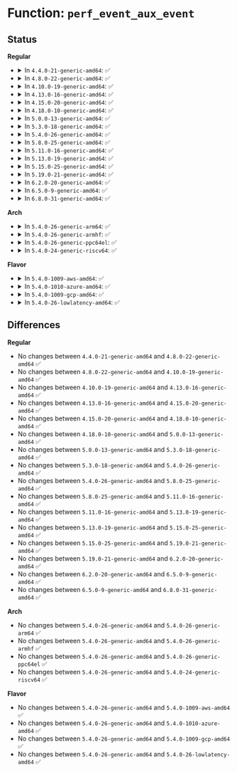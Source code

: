 # Function: <code>perf_event_aux_event</code>

## Status
<b>Regular</b>
<ul>
<li>
<details>
<summary>In <code>4.4.0-21-generic-amd64</code>: ✅</summary>

```c
void perf_event_aux_event(struct perf_event * event, long unsigned int head, long unsigned int size, u64 flags)
```

```json
{
  "name": "perf_event_aux_event",
  "collision_type": "Unique Global",
  "inline_type": "No",
  "funcs": [
    {
      "addr": 18446744071580435184,
      "name": "perf_event_aux_event",
      "external": true,
      "loc": "kernel/events/core.c:6172",
      "file": "kernel/events/core.c",
      "inline": "seen, unknown",
      "caller_inline": [],
      "caller_func": [
        "kernel/events/ring_buffer.c:perf_aux_output_end"
      ]
    }
  ],
  "symbols": [
    {
      "addr": 18446744071580435184,
      "name": "perf_event_aux_event",
      "section": ".text",
      "bind": "STB_GLOBAL",
      "size": 240
    }
  ]
}
```
</details>
</li>
<li>
<details>
<summary>In <code>4.8.0-22-generic-amd64</code>: ✅</summary>

```c
void perf_event_aux_event(struct perf_event * event, long unsigned int head, long unsigned int size, u64 flags)
```

```json
{
  "name": "perf_event_aux_event",
  "collision_type": "Unique Global",
  "inline_type": "No",
  "funcs": [
    {
      "addr": 18446744071580508256,
      "name": "perf_event_aux_event",
      "external": true,
      "loc": "kernel/events/core.c:6769",
      "file": "kernel/events/core.c",
      "inline": "seen, unknown",
      "caller_inline": [],
      "caller_func": [
        "kernel/events/ring_buffer.c:perf_aux_output_end"
      ]
    }
  ],
  "symbols": [
    {
      "addr": 18446744071580508256,
      "name": "perf_event_aux_event",
      "section": ".text",
      "bind": "STB_GLOBAL",
      "size": 240
    }
  ]
}
```
</details>
</li>
<li>
<details>
<summary>In <code>4.10.0-19-generic-amd64</code>: ✅</summary>

```c
void perf_event_aux_event(struct perf_event * event, long unsigned int head, long unsigned int size, u64 flags)
```

```json
{
  "name": "perf_event_aux_event",
  "collision_type": "Unique Global",
  "inline_type": "No",
  "funcs": [
    {
      "addr": 18446744071580572368,
      "name": "perf_event_aux_event",
      "external": true,
      "loc": "kernel/events/core.c:6867",
      "file": "kernel/events/core.c",
      "inline": "seen, unknown",
      "caller_inline": [],
      "caller_func": [
        "kernel/events/ring_buffer.c:perf_aux_output_end"
      ]
    }
  ],
  "symbols": [
    {
      "addr": 18446744071580572368,
      "name": "perf_event_aux_event",
      "section": ".text",
      "bind": "STB_GLOBAL",
      "size": 240
    }
  ]
}
```
</details>
</li>
<li>
<details>
<summary>In <code>4.13.0-16-generic-amd64</code>: ✅</summary>

```c
void perf_event_aux_event(struct perf_event * event, long unsigned int head, long unsigned int size, u64 flags)
```

```json
{
  "name": "perf_event_aux_event",
  "collision_type": "Unique Global",
  "inline_type": "No",
  "funcs": [
    {
      "addr": 18446744071580602944,
      "name": "perf_event_aux_event",
      "external": true,
      "loc": "kernel/events/core.c:7090",
      "file": "kernel/events/core.c",
      "inline": "seen, unknown",
      "caller_inline": [],
      "caller_func": [
        "kernel/events/ring_buffer.c:perf_aux_output_end"
      ]
    }
  ],
  "symbols": [
    {
      "addr": 18446744071580602944,
      "name": "perf_event_aux_event",
      "section": ".text",
      "bind": "STB_GLOBAL",
      "size": 249
    }
  ]
}
```
</details>
</li>
<li>
<details>
<summary>In <code>4.15.0-20-generic-amd64</code>: ✅</summary>

```c
void perf_event_aux_event(struct perf_event * event, long unsigned int head, long unsigned int size, u64 flags)
```

```json
{
  "name": "perf_event_aux_event",
  "collision_type": "Unique Global",
  "inline_type": "No",
  "funcs": [
    {
      "addr": 18446744071580683664,
      "name": "perf_event_aux_event",
      "external": true,
      "loc": "kernel/events/core.c:7082",
      "file": "kernel/events/core.c",
      "inline": "seen, unknown",
      "caller_inline": [],
      "caller_func": [
        "kernel/events/ring_buffer.c:perf_aux_output_end"
      ]
    }
  ],
  "symbols": [
    {
      "addr": 18446744071580683664,
      "name": "perf_event_aux_event",
      "section": ".text",
      "bind": "STB_GLOBAL",
      "size": 249
    }
  ]
}
```
</details>
</li>
<li>
<details>
<summary>In <code>4.18.0-10-generic-amd64</code>: ✅</summary>

```c
void perf_event_aux_event(struct perf_event * event, long unsigned int head, long unsigned int size, u64 flags)
```

```json
{
  "name": "perf_event_aux_event",
  "collision_type": "Unique Global",
  "inline_type": "No",
  "funcs": [
    {
      "addr": 18446744071580815728,
      "name": "perf_event_aux_event",
      "external": true,
      "loc": "kernel/events/core.c:7460",
      "file": "kernel/events/core.c",
      "inline": "seen, unknown",
      "caller_inline": [],
      "caller_func": [
        "kernel/events/ring_buffer.c:perf_aux_output_end"
      ]
    }
  ],
  "symbols": [
    {
      "addr": 18446744071580815728,
      "name": "perf_event_aux_event",
      "section": ".text",
      "bind": "STB_GLOBAL",
      "size": 218
    }
  ]
}
```
</details>
</li>
<li>
<details>
<summary>In <code>5.0.0-13-generic-amd64</code>: ✅</summary>

```c
void perf_event_aux_event(struct perf_event * event, long unsigned int head, long unsigned int size, u64 flags)
```

```json
{
  "name": "perf_event_aux_event",
  "collision_type": "Unique Global",
  "inline_type": "No",
  "funcs": [
    {
      "addr": 18446744071580882384,
      "name": "perf_event_aux_event",
      "external": true,
      "loc": "kernel/events/core.c:7469",
      "file": "kernel/events/core.c",
      "inline": "seen, unknown",
      "caller_inline": [],
      "caller_func": [
        "kernel/events/ring_buffer.c:perf_aux_output_end"
      ]
    }
  ],
  "symbols": [
    {
      "addr": 18446744071580882384,
      "name": "perf_event_aux_event",
      "section": ".text",
      "bind": "STB_GLOBAL",
      "size": 218
    }
  ]
}
```
</details>
</li>
<li>
<details>
<summary>In <code>5.3.0-18-generic-amd64</code>: ✅</summary>

```c
void perf_event_aux_event(struct perf_event * event, long unsigned int head, long unsigned int size, u64 flags)
```

```json
{
  "name": "perf_event_aux_event",
  "collision_type": "Unique Global",
  "inline_type": "No",
  "funcs": [
    {
      "addr": 18446744071580978720,
      "name": "perf_event_aux_event",
      "external": true,
      "loc": "kernel/events/core.c:7572",
      "file": "kernel/events/core.c",
      "inline": "seen, unknown",
      "caller_inline": [],
      "caller_func": [
        "kernel/events/ring_buffer.c:perf_aux_output_end"
      ]
    }
  ],
  "symbols": [
    {
      "addr": 18446744071580978720,
      "name": "perf_event_aux_event",
      "section": ".text",
      "bind": "STB_GLOBAL",
      "size": 218
    }
  ]
}
```
</details>
</li>
<li>
<details>
<summary>In <code>5.4.0-26-generic-amd64</code>: ✅</summary>

```c
void perf_event_aux_event(struct perf_event * event, long unsigned int head, long unsigned int size, u64 flags)
```

```json
{
  "name": "perf_event_aux_event",
  "collision_type": "Unique Global",
  "inline_type": "No",
  "funcs": [
    {
      "addr": 18446744071581032848,
      "name": "perf_event_aux_event",
      "external": true,
      "loc": "kernel/events/core.c:7688",
      "file": "kernel/events/core.c",
      "inline": "seen, unknown",
      "caller_inline": [],
      "caller_func": [
        "kernel/events/ring_buffer.c:perf_aux_output_end"
      ]
    }
  ],
  "symbols": [
    {
      "addr": 18446744071581032848,
      "name": "perf_event_aux_event",
      "section": ".text",
      "bind": "STB_GLOBAL",
      "size": 218
    }
  ]
}
```
</details>
</li>
<li>
<details>
<summary>In <code>5.8.0-25-generic-amd64</code>: ✅</summary>

```c
void perf_event_aux_event(struct perf_event * event, long unsigned int head, long unsigned int size, u64 flags)
```

```json
{
  "name": "perf_event_aux_event",
  "collision_type": "Unique Global",
  "inline_type": "No",
  "funcs": [
    {
      "addr": 18446744071581212736,
      "name": "perf_event_aux_event",
      "external": true,
      "loc": "kernel/events/core.c:8239",
      "file": "kernel/events/core.c",
      "inline": "seen, unknown",
      "caller_inline": [],
      "caller_func": [
        "kernel/events/ring_buffer.c:perf_aux_output_end"
      ]
    }
  ],
  "symbols": [
    {
      "addr": 18446744071581212736,
      "name": "perf_event_aux_event",
      "section": ".text",
      "bind": "STB_GLOBAL",
      "size": 216
    }
  ]
}
```
</details>
</li>
<li>
<details>
<summary>In <code>5.11.0-16-generic-amd64</code>: ✅</summary>

```c
void perf_event_aux_event(struct perf_event * event, long unsigned int head, long unsigned int size, u64 flags)
```

```json
{
  "name": "perf_event_aux_event",
  "collision_type": "Unique Global",
  "inline_type": "No",
  "funcs": [
    {
      "addr": 18446744071581255552,
      "name": "perf_event_aux_event",
      "external": true,
      "loc": "kernel/events/core.c:8421",
      "file": "kernel/events/core.c",
      "inline": "seen, unknown",
      "caller_inline": [],
      "caller_func": [
        "kernel/events/ring_buffer.c:perf_aux_output_end"
      ]
    }
  ],
  "symbols": [
    {
      "addr": 18446744071581255552,
      "name": "perf_event_aux_event",
      "section": ".text",
      "bind": "STB_GLOBAL",
      "size": 224
    }
  ]
}
```
</details>
</li>
<li>
<details>
<summary>In <code>5.13.0-19-generic-amd64</code>: ✅</summary>

```c
void perf_event_aux_event(struct perf_event * event, long unsigned int head, long unsigned int size, u64 flags)
```

```json
{
  "name": "perf_event_aux_event",
  "collision_type": "Unique Global",
  "inline_type": "No",
  "funcs": [
    {
      "addr": 18446744071581273552,
      "name": "perf_event_aux_event",
      "external": true,
      "loc": "kernel/events/core.c:8550",
      "file": "kernel/events/core.c",
      "inline": "seen, unknown",
      "caller_inline": [],
      "caller_func": [
        "kernel/events/ring_buffer.c:perf_aux_output_end"
      ]
    }
  ],
  "symbols": [
    {
      "addr": 18446744071581273552,
      "name": "perf_event_aux_event",
      "section": ".text",
      "bind": "STB_GLOBAL",
      "size": 224
    }
  ]
}
```
</details>
</li>
<li>
<details>
<summary>In <code>5.15.0-25-generic-amd64</code>: ✅</summary>

```c
void perf_event_aux_event(struct perf_event * event, long unsigned int head, long unsigned int size, u64 flags)
```

```json
{
  "name": "perf_event_aux_event",
  "collision_type": "Unique Global",
  "inline_type": "No",
  "funcs": [
    {
      "addr": 18446744071581514640,
      "name": "perf_event_aux_event",
      "external": true,
      "loc": "kernel/events/core.c:8670",
      "file": "kernel/events/core.c",
      "inline": "seen, unknown",
      "caller_inline": [],
      "caller_func": [
        "kernel/events/ring_buffer.c:perf_aux_output_end"
      ]
    }
  ],
  "symbols": [
    {
      "addr": 18446744071581514640,
      "name": "perf_event_aux_event",
      "section": ".text",
      "bind": "STB_GLOBAL",
      "size": 224
    }
  ]
}
```
</details>
</li>
<li>
<details>
<summary>In <code>5.19.0-21-generic-amd64</code>: ✅</summary>

```c
void perf_event_aux_event(struct perf_event * event, long unsigned int head, long unsigned int size, u64 flags)
```

```json
{
  "name": "perf_event_aux_event",
  "collision_type": "Unique Global",
  "inline_type": "No",
  "funcs": [
    {
      "addr": 18446744071581860960,
      "name": "perf_event_aux_event",
      "external": true,
      "loc": "kernel/events/core.c:8575",
      "file": "kernel/events/core.c",
      "inline": "seen, unknown",
      "caller_inline": [],
      "caller_func": [
        "kernel/events/ring_buffer.c:perf_aux_output_end"
      ]
    }
  ],
  "symbols": [
    {
      "addr": 18446744071581860960,
      "name": "perf_event_aux_event",
      "section": ".text",
      "bind": "STB_GLOBAL",
      "size": 278
    }
  ]
}
```
</details>
</li>
<li>
<details>
<summary>In <code>6.2.0-20-generic-amd64</code>: ✅</summary>

```c
void perf_event_aux_event(struct perf_event * event, long unsigned int head, long unsigned int size, u64 flags)
```

```json
{
  "name": "perf_event_aux_event",
  "collision_type": "Unique Global",
  "inline_type": "No",
  "funcs": [
    {
      "addr": 18446744071582288000,
      "name": "perf_event_aux_event",
      "external": true,
      "loc": "kernel/events/core.c:8852",
      "file": "kernel/events/core.c",
      "inline": "seen, unknown",
      "caller_inline": [],
      "caller_func": [
        "kernel/events/ring_buffer.c:perf_aux_output_end"
      ]
    }
  ],
  "symbols": [
    {
      "addr": 18446744071582288000,
      "name": "perf_event_aux_event",
      "section": ".text",
      "bind": "STB_GLOBAL",
      "size": 288
    }
  ]
}
```
</details>
</li>
<li>
<details>
<summary>In <code>6.5.0-9-generic-amd64</code>: ✅</summary>

```c
void perf_event_aux_event(struct perf_event * event, long unsigned int head, long unsigned int size, u64 flags)
```

```json
{
  "name": "perf_event_aux_event",
  "collision_type": "Unique Global",
  "inline_type": "No",
  "funcs": [
    {
      "addr": 18446744071582488976,
      "name": "perf_event_aux_event",
      "external": true,
      "loc": "kernel/events/core.c:8880",
      "file": "kernel/events/core.c",
      "inline": "seen, unknown",
      "caller_inline": [],
      "caller_func": [
        "kernel/events/ring_buffer.c:perf_aux_output_end"
      ]
    }
  ],
  "symbols": [
    {
      "addr": 18446744071582488976,
      "name": "perf_event_aux_event",
      "section": ".text",
      "bind": "STB_GLOBAL",
      "size": 298
    }
  ]
}
```
</details>
</li>
<li>
<details>
<summary>In <code>6.8.0-31-generic-amd64</code>: ✅</summary>

```c
void perf_event_aux_event(struct perf_event * event, long unsigned int head, long unsigned int size, u64 flags)
```

```json
{
  "name": "perf_event_aux_event",
  "collision_type": "Unique Global",
  "inline_type": "No",
  "funcs": [
    {
      "addr": 18446744071582657696,
      "name": "perf_event_aux_event",
      "external": true,
      "loc": "kernel/events/core.c:8950",
      "file": "kernel/events/core.c",
      "inline": "seen, unknown",
      "caller_inline": [],
      "caller_func": [
        "kernel/events/ring_buffer.c:perf_aux_output_end"
      ]
    }
  ],
  "symbols": [
    {
      "addr": 18446744071582657696,
      "name": "perf_event_aux_event",
      "section": ".text",
      "bind": "STB_GLOBAL",
      "size": 298
    }
  ]
}
```
</details>
</li>
</ul>
<b>Arch</b>
<ul>
<li>
<details>
<summary>In <code>5.4.0-26-generic-arm64</code>: ✅</summary>

```c
void perf_event_aux_event(struct perf_event * event, long unsigned int head, long unsigned int size, u64 flags)
```

```json
{
  "name": "perf_event_aux_event",
  "collision_type": "Unique Global",
  "inline_type": "No",
  "funcs": [
    {
      "addr": 18446603336492384824,
      "name": "perf_event_aux_event",
      "external": true,
      "loc": "kernel/events/core.c:7688",
      "file": "kernel/events/core.c",
      "inline": "seen, unknown",
      "caller_inline": [],
      "caller_func": [
        "kernel/events/ring_buffer.c:perf_aux_output_end"
      ]
    }
  ],
  "symbols": [
    {
      "addr": 18446603336492384824,
      "name": "perf_event_aux_event",
      "section": ".text",
      "bind": "STB_GLOBAL",
      "size": 212
    }
  ]
}
```
</details>
</li>
<li>
<details>
<summary>In <code>5.4.0-26-generic-armhf</code>: ✅</summary>

```c
void perf_event_aux_event(struct perf_event * event, long unsigned int head, long unsigned int size, u64 flags)
```

```json
{
  "name": "perf_event_aux_event",
  "collision_type": "Unique Global",
  "inline_type": "No",
  "funcs": [
    {
      "addr": 3226272008,
      "name": "perf_event_aux_event",
      "external": true,
      "loc": "kernel/events/core.c:7688",
      "file": "kernel/events/core.c",
      "inline": "seen, unknown",
      "caller_inline": [],
      "caller_func": [
        "kernel/events/ring_buffer.c:perf_aux_output_end"
      ]
    }
  ],
  "symbols": [
    {
      "addr": 3226272008,
      "name": "perf_event_aux_event",
      "section": ".text",
      "bind": "STB_GLOBAL",
      "size": 260
    }
  ]
}
```
</details>
</li>
<li>
<details>
<summary>In <code>5.4.0-26-generic-ppc64el</code>: ✅</summary>

```c
void perf_event_aux_event(struct perf_event * event, long unsigned int head, long unsigned int size, u64 flags)
```

```json
{
  "name": "perf_event_aux_event",
  "collision_type": "Unique Global",
  "inline_type": "No",
  "funcs": [
    {
      "addr": 13835058055285643712,
      "name": "perf_event_aux_event",
      "external": true,
      "loc": "kernel/events/core.c:7688",
      "file": "kernel/events/core.c",
      "inline": "seen, unknown",
      "caller_inline": [],
      "caller_func": [
        "kernel/events/ring_buffer.c:perf_aux_output_end"
      ]
    }
  ],
  "symbols": [
    {
      "addr": 13835058055285643712,
      "name": "perf_event_aux_event",
      "section": ".text",
      "bind": "STB_GLOBAL",
      "size": 280
    }
  ]
}
```
</details>
</li>
<li>
<details>
<summary>In <code>5.4.0-24-generic-riscv64</code>: ✅</summary>

```c
void perf_event_aux_event(struct perf_event * event, long unsigned int head, long unsigned int size, u64 flags)
```

```json
{
  "name": "perf_event_aux_event",
  "collision_type": "Unique Global",
  "inline_type": "No",
  "funcs": [
    {
      "addr": 18446743936272496702,
      "name": "perf_event_aux_event",
      "external": true,
      "loc": "kernel/events/core.c:7688",
      "file": "kernel/events/core.c",
      "inline": "seen, unknown",
      "caller_inline": [],
      "caller_func": [
        "kernel/events/ring_buffer.c:perf_aux_output_end"
      ]
    }
  ],
  "symbols": [
    {
      "addr": 18446743936272496702,
      "name": "perf_event_aux_event",
      "section": ".text",
      "bind": "STB_GLOBAL",
      "size": 212
    }
  ]
}
```
</details>
</li>
</ul>
<b>Flavor</b>
<ul>
<li>
<details>
<summary>In <code>5.4.0-1009-aws-amd64</code>: ✅</summary>

```c
void perf_event_aux_event(struct perf_event * event, long unsigned int head, long unsigned int size, u64 flags)
```

```json
{
  "name": "perf_event_aux_event",
  "collision_type": "Unique Global",
  "inline_type": "No",
  "funcs": [
    {
      "addr": 18446744071581001696,
      "name": "perf_event_aux_event",
      "external": true,
      "loc": "kernel/events/core.c:7688",
      "file": "kernel/events/core.c",
      "inline": "seen, unknown",
      "caller_inline": [],
      "caller_func": [
        "kernel/events/ring_buffer.c:perf_aux_output_end"
      ]
    }
  ],
  "symbols": [
    {
      "addr": 18446744071581001696,
      "name": "perf_event_aux_event",
      "section": ".text",
      "bind": "STB_GLOBAL",
      "size": 218
    }
  ]
}
```
</details>
</li>
<li>
<details>
<summary>In <code>5.4.0-1010-azure-amd64</code>: ✅</summary>

```c
void perf_event_aux_event(struct perf_event * event, long unsigned int head, long unsigned int size, u64 flags)
```

```json
{
  "name": "perf_event_aux_event",
  "collision_type": "Unique Global",
  "inline_type": "No",
  "funcs": [
    {
      "addr": 18446744071580947856,
      "name": "perf_event_aux_event",
      "external": true,
      "loc": "kernel/events/core.c:7688",
      "file": "kernel/events/core.c",
      "inline": "seen, unknown",
      "caller_inline": [],
      "caller_func": [
        "kernel/events/ring_buffer.c:perf_aux_output_end"
      ]
    }
  ],
  "symbols": [
    {
      "addr": 18446744071580947856,
      "name": "perf_event_aux_event",
      "section": ".text",
      "bind": "STB_GLOBAL",
      "size": 218
    }
  ]
}
```
</details>
</li>
<li>
<details>
<summary>In <code>5.4.0-1009-gcp-amd64</code>: ✅</summary>

```c
void perf_event_aux_event(struct perf_event * event, long unsigned int head, long unsigned int size, u64 flags)
```

```json
{
  "name": "perf_event_aux_event",
  "collision_type": "Unique Global",
  "inline_type": "No",
  "funcs": [
    {
      "addr": 18446744071580992896,
      "name": "perf_event_aux_event",
      "external": true,
      "loc": "kernel/events/core.c:7688",
      "file": "kernel/events/core.c",
      "inline": "seen, unknown",
      "caller_inline": [],
      "caller_func": [
        "kernel/events/ring_buffer.c:perf_aux_output_end"
      ]
    }
  ],
  "symbols": [
    {
      "addr": 18446744071580992896,
      "name": "perf_event_aux_event",
      "section": ".text",
      "bind": "STB_GLOBAL",
      "size": 218
    }
  ]
}
```
</details>
</li>
<li>
<details>
<summary>In <code>5.4.0-26-lowlatency-amd64</code>: ✅</summary>

```c
void perf_event_aux_event(struct perf_event * event, long unsigned int head, long unsigned int size, u64 flags)
```

```json
{
  "name": "perf_event_aux_event",
  "collision_type": "Unique Global",
  "inline_type": "No",
  "funcs": [
    {
      "addr": 18446744071581053952,
      "name": "perf_event_aux_event",
      "external": true,
      "loc": "kernel/events/core.c:7688",
      "file": "kernel/events/core.c",
      "inline": "seen, unknown",
      "caller_inline": [],
      "caller_func": [
        "kernel/events/ring_buffer.c:perf_aux_output_end"
      ]
    }
  ],
  "symbols": [
    {
      "addr": 18446744071581053952,
      "name": "perf_event_aux_event",
      "section": ".text",
      "bind": "STB_GLOBAL",
      "size": 218
    }
  ]
}
```
</details>
</li>
</ul>

## Differences
<b>Regular</b>
<ul>
<li>
No changes between <code>4.4.0-21-generic-amd64</code> and <code>4.8.0-22-generic-amd64</code> ✅
</li>
<li>
No changes between <code>4.8.0-22-generic-amd64</code> and <code>4.10.0-19-generic-amd64</code> ✅
</li>
<li>
No changes between <code>4.10.0-19-generic-amd64</code> and <code>4.13.0-16-generic-amd64</code> ✅
</li>
<li>
No changes between <code>4.13.0-16-generic-amd64</code> and <code>4.15.0-20-generic-amd64</code> ✅
</li>
<li>
No changes between <code>4.15.0-20-generic-amd64</code> and <code>4.18.0-10-generic-amd64</code> ✅
</li>
<li>
No changes between <code>4.18.0-10-generic-amd64</code> and <code>5.0.0-13-generic-amd64</code> ✅
</li>
<li>
No changes between <code>5.0.0-13-generic-amd64</code> and <code>5.3.0-18-generic-amd64</code> ✅
</li>
<li>
No changes between <code>5.3.0-18-generic-amd64</code> and <code>5.4.0-26-generic-amd64</code> ✅
</li>
<li>
No changes between <code>5.4.0-26-generic-amd64</code> and <code>5.8.0-25-generic-amd64</code> ✅
</li>
<li>
No changes between <code>5.8.0-25-generic-amd64</code> and <code>5.11.0-16-generic-amd64</code> ✅
</li>
<li>
No changes between <code>5.11.0-16-generic-amd64</code> and <code>5.13.0-19-generic-amd64</code> ✅
</li>
<li>
No changes between <code>5.13.0-19-generic-amd64</code> and <code>5.15.0-25-generic-amd64</code> ✅
</li>
<li>
No changes between <code>5.15.0-25-generic-amd64</code> and <code>5.19.0-21-generic-amd64</code> ✅
</li>
<li>
No changes between <code>5.19.0-21-generic-amd64</code> and <code>6.2.0-20-generic-amd64</code> ✅
</li>
<li>
No changes between <code>6.2.0-20-generic-amd64</code> and <code>6.5.0-9-generic-amd64</code> ✅
</li>
<li>
No changes between <code>6.5.0-9-generic-amd64</code> and <code>6.8.0-31-generic-amd64</code> ✅
</li>
</ul>
<b>Arch</b>
<ul>
<li>
No changes between <code>5.4.0-26-generic-amd64</code> and <code>5.4.0-26-generic-arm64</code> ✅
</li>
<li>
No changes between <code>5.4.0-26-generic-amd64</code> and <code>5.4.0-26-generic-armhf</code> ✅
</li>
<li>
No changes between <code>5.4.0-26-generic-amd64</code> and <code>5.4.0-26-generic-ppc64el</code> ✅
</li>
<li>
No changes between <code>5.4.0-26-generic-amd64</code> and <code>5.4.0-24-generic-riscv64</code> ✅
</li>
</ul>
<b>Flavor</b>
<ul>
<li>
No changes between <code>5.4.0-26-generic-amd64</code> and <code>5.4.0-1009-aws-amd64</code> ✅
</li>
<li>
No changes between <code>5.4.0-26-generic-amd64</code> and <code>5.4.0-1010-azure-amd64</code> ✅
</li>
<li>
No changes between <code>5.4.0-26-generic-amd64</code> and <code>5.4.0-1009-gcp-amd64</code> ✅
</li>
<li>
No changes between <code>5.4.0-26-generic-amd64</code> and <code>5.4.0-26-lowlatency-amd64</code> ✅
</li>
</ul>
